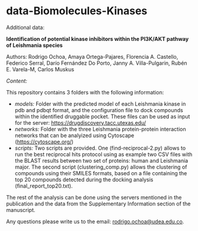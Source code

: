 # data-Biomolecules-Kinases

Additional data:

**Identification of potential kinase inhibitors within the PI3K/AKT pathway of Leishmania species**

Authors: Rodrigo Ochoa, Amaya Ortega-Pajares, Florencia A. Castello, Federico Serral, Darío Fernández Do Porto, Janny A. Villa-Pulgarin, Rubén E. Varela-M, Carlos Muskus

*Content:*

This repository contains 3 folders with the following information:
- *models:* Folder with the predicted model of each Leishmania kinase in pdb and pdbqt format, and the configuration file to dock compounds within the identified druggable pocket. These files can be used as input for the server: https://drugdiscovery.tacc.utexas.edu/
- *networks:* Folder with the three Leishmania protein-protein interaction networks that can be analyized using Cytoscape (https://cytoscape.org/)
- *scripts:* Two scripts are provided. One (find-reciprocal-2.py) allows to run the best reciprocal hits protocol using as example two CSV files with the BLAST results between two set of proteins: human and Leishmania major. The second script (clustering_comp.py) allows the clustering of compounds using their SMILES formats, based on a file containing the top 20 compounds detected during the docking analysis (final_report_top20.txt).

The rest of the analysis can be done using the servers mentioned in the publication and the data from the Supplementary Information section of the manuscript.

Any questions please write us to the email: rodrigo.ochoa@udea.edu.co.
